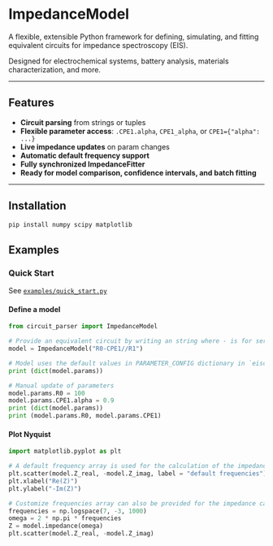 # ImpedanceModel

A flexible, extensible Python framework for defining, simulating, and fitting equivalent circuits for impedance spectroscopy (EIS).

Designed for electrochemical systems, battery analysis, materials characterization, and more.

---

## Features

- **Circuit parsing** from strings or tuples
- **Flexible parameter access**: `.CPE1.alpha`, `CPE1_alpha`, or `CPE1={"alpha": ...}`
- **Live impedance updates** on param changes
- **Automatic default frequency support**
- **Fully synchronized ImpedanceFitter**
- **Ready for model comparison, confidence intervals, and batch fitting**

---

## Installation

```bash
pip install numpy scipy matplotlib
```
## Examples

### Quick Start

See [`examples/quick_start.py`](examples/quick_start.py)

#### Define a model

```python
from circuit_parser import ImpedanceModel

# Provide an equivalent circuit by writing an string where - is for series and // for parallel circuits
model = ImpedanceModel("R0-CPE1//R1")

# Model uses the default values in PARAMETER_CONFIG dictionary in `eiscirc/impedance_parameters_default.py` if not updated
print (dict(model.params)) 

# Manual update of parameters
model.params.R0 = 100
model.params.CPE1.alpha = 0.9
print (dict(model.params))
print (model.params.R0, model.params.CPE1)
```

#### Plot Nyquist

```python
import matplotlib.pyplot as plt

# A default frequency array is used for the calculation of the impedance Z
plt.scatter(model.Z_real, -model.Z_imag, label = "default frequencies")
plt.xlabel("Re(Z)")
plt.ylabel("-Im(Z)")

# Customize frequencies array can also be provided for the impedance calculation
frequencies = np.logspace(7, -3, 1000)
omega = 2 * np.pi * frequencies
Z = model.impedance(omega)
plt.scatter(model.Z_real, -model.Z_imag)

```
